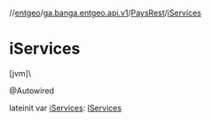 //[entgeo](../../../index.md)/[ga.banga.entgeo.api.v1](../index.md)/[PaysRest](index.md)/[iServices](i-services.md)

# iServices

[jvm]\

@Autowired

lateinit var [iServices](i-services.md): [IServices](../../ga.banga.entgeo.services/-i-services/index.md)
